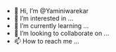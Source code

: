 - 👋 Hi, I’m @Yaminiwarekar
- 👀 I’m interested in ...
- 🌱 I’m currently learning ...
- 💞️ I’m looking to collaborate on ...
- 📫 How to reach me ...

<!---
Yaminiwarekar/Yaminiwarekar is a ✨ special ✨ repository because its `README.md` (this file) appears on your GitHub profile.
You can click the Preview link to take a look at your changes.
--->
